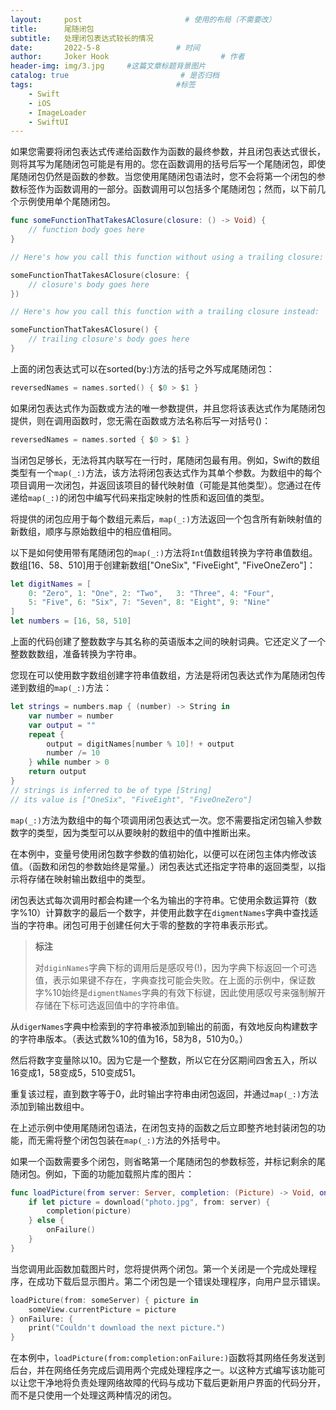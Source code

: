 ```yaml
---
layout:     post                       # 使用的布局（不需要改）
title:      尾随闭包         
subtitle:   处理闭包表达式较长的情况 
date:       2022-5-8                 # 时间
author:     Joker Hook                         # 作者
header-img: img/3.jpg     #这篇文章标题背景图片
catalog: true                         # 是否归档
tags:                                #标签
    - Swift
    - iOS
    - ImageLoader
    - SwiftUI
---
```


如果您需要将闭包表达式传递给函数作为函数的最终参数，并且闭包表达式很长，则将其写为尾随闭包可能是有用的。您在函数调用的括号后写一个尾随闭包，即使尾随闭包仍然是函数的参数。当您使用尾随闭包语法时，您不会将第一个闭包的参数标签作为函数调用的一部分。函数调用可以包括多个尾随闭包；然而，以下前几个示例使用单个尾随闭包。
```swift
func someFunctionThatTakesAClosure(closure: () -> Void) {
    // function body goes here
}

// Here's how you call this function without using a trailing closure:

someFunctionThatTakesAClosure(closure: {
    // closure's body goes here
})

// Here's how you call this function with a trailing closure instead:

someFunctionThatTakesAClosure() {
    // trailing closure's body goes here
}
```

上面的闭包表达式可以在sorted(by:)方法的括号之外写成尾随闭包：
```swift
reversedNames = names.sorted() { $0 > $1 }
```

如果闭包表达式作为函数或方法的唯一参数提供，并且您将该表达式作为尾随闭包提供，则在调用函数时，您无需在函数或方法名称后写一对括号()：
```swift
reversedNames = names.sorted { $0 > $1 }
```

当闭包足够长，无法将其内联写在一行时，尾随闭包最有用。例如，Swift的数组类型有一个`map(_:)`方法，该方法将闭包表达式作为其单个参数。为数组中的每个项目调用一次闭包，并返回该项目的替代映射值（可能是其他类型）。您通过在传递给`map(_:)`的闭包中编写代码来指定映射的性质和返回值的类型。

将提供的闭包应用于每个数组元素后，`map(_:)`方法返回一个包含所有新映射值的新数组，顺序与原始数组中的相应值相同。

以下是如何使用带有尾随闭包的`map(_:)`方法将`Int`值数组转换为字符串值数组。数组[16、58、510]用于创建新数组["OneSix", "FiveEight", "FiveOneZero"]：
```swift
let digitNames = [
    0: "Zero", 1: "One", 2: "Two",   3: "Three", 4: "Four",
    5: "Five", 6: "Six", 7: "Seven", 8: "Eight", 9: "Nine"
]
let numbers = [16, 58, 510]
```

上面的代码创建了整数数字与其名称的英语版本之间的映射词典。它还定义了一个整数数数组，准备转换为字符串。

您现在可以使用数字数组创建字符串值数组，方法是将闭包表达式作为尾随闭包传递到数组的`map(_:)`方法：
```swift
let strings = numbers.map { (number) -> String in
    var number = number
    var output = ""
    repeat {
        output = digitNames[number % 10]! + output
        number /= 10
    } while number > 0
    return output
}
// strings is inferred to be of type [String]
// its value is ["OneSix", "FiveEight", "FiveOneZero"]
```

`map(_:)`方法为数组中的每个项调用闭包表达式一次。您不需要指定闭包输入参数数字的类型，因为类型可以从要映射的数组中的值中推断出来。

在本例中，变量号使用闭包数字参数的值初始化，以便可以在闭包主体内修改该值。（函数和闭包的参数始终是常量。）闭包表达式还指定字符串的返回类型，以指示将存储在映射输出数组中的类型。

闭包表达式每次调用时都会构建一个名为输出的字符串。它使用余数运算符（数字%10）计算数字的最后一个数字，并使用此数字在`digmentNames`字典中查找适当的字符串。闭包可用于创建任何大于零的整数的字符串表示形式。

> **标注**
>
> 对`diginNames`字典下标的调用后是感叹号(!)，因为字典下标返回一个可选值，表示如果键不存在，字典查找可能会失败。在上面的示例中，保证数字%10始终是`digmentNames`字典的有效下标键，因此使用感叹号来强制解开存储在下标可选返回值中的字符串值。

从`digerNames`字典中检索到的字符串被添加到输出的前面，有效地反向构建数字的字符串版本。（表达式数%10的值为16，58为8，510为0。）

然后将数字变量除以10。因为它是一个整数，所以它在分区期间四舍五入，所以16变成1，58变成5，510变成51。

重复该过程，直到数字等于0，此时输出字符串由闭包返回，并通过`map(_:)`方法添加到输出数组中。

在上述示例中使用尾随闭包语法，在闭包支持的函数之后立即整齐地封装闭包的功能，而无需将整个闭包包装在`map(_:)`方法的外括号中。

如果一个函数需要多个闭包，则省略第一个尾随闭包的参数标签，并标记剩余的尾随闭包。例如，下面的功能加载照片库的图片：
```swift
func loadPicture(from server: Server, completion: (Picture) -> Void, onFailure: () -> Void) {
    if let picture = download("photo.jpg", from: server) {
        completion(picture)
    } else {
        onFailure()
    }
}
```

当您调用此函数加载图片时，您将提供两个闭包。第一个关闭是一个完成处理程序，在成功下载后显示图片。第二个闭包是一个错误处理程序，向用户显示错误。
```swift
loadPicture(from: someServer) { picture in
    someView.currentPicture = picture
} onFailure: {
    print("Couldn't download the next picture.")
}
```

在本例中，`loadPicture(from:completion:onFailure:)`函数将其网络任务发送到后台，并在网络任务完成后调用两个完成处理程序之一。以这种方式编写该功能可以让您干净地将负责处理网络故障的代码与成功下载后更新用户界面的代码分开，而不是只使用一个处理这两种情况的闭包。

